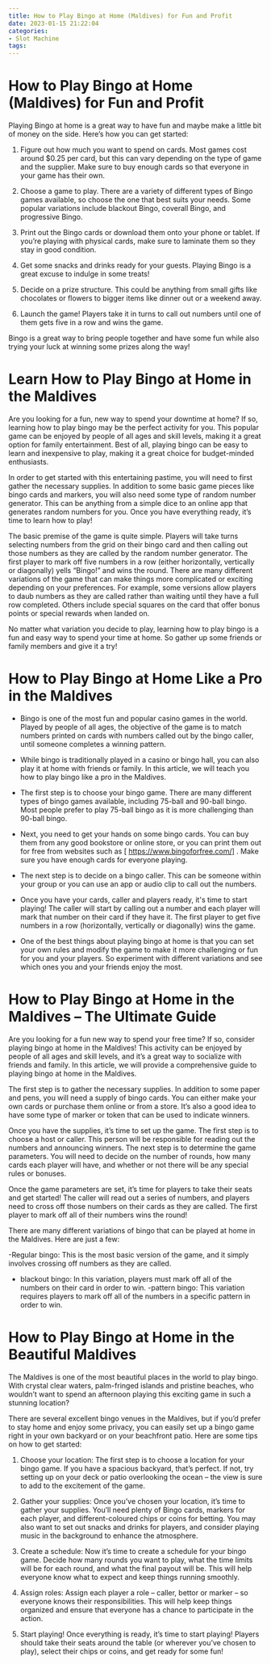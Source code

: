 ```yaml
---
title: How to Play Bingo at Home (Maldives) for Fun and Profit
date: 2023-01-15 21:22:04
categories:
- Slot Machine
tags:
---
```



#  How to Play Bingo at Home (Maldives) for Fun and Profit

Playing Bingo at home is a great way to have fun and maybe make a little bit of money on the side. Here’s how you can get started:

1. Figure out how much you want to spend on cards. Most games cost around $0.25 per card, but this can vary depending on the type of game and the supplier. Make sure to buy enough cards so that everyone in your game has their own.

2. Choose a game to play. There are a variety of different types of Bingo games available, so choose the one that best suits your needs. Some popular variations include blackout Bingo, coverall Bingo, and progressive Bingo.

3. Print out the Bingo cards or download them onto your phone or tablet. If you’re playing with physical cards, make sure to laminate them so they stay in good condition.

4. Get some snacks and drinks ready for your guests. Playing Bingo is a great excuse to indulge in some treats!

5. Decide on a prize structure. This could be anything from small gifts like chocolates or flowers to bigger items like dinner out or a weekend away.

6. Launch the game! Players take it in turns to call out numbers until one of them gets five in a row and wins the game.

Bingo is a great way to bring people together and have some fun while also trying your luck at winning some prizes along the way!

#  Learn How to Play Bingo at Home in the Maldives

Are you looking for a fun, new way to spend your downtime at home? If so, learning how to play bingo may be the perfect activity for you. This popular game can be enjoyed by people of all ages and skill levels, making it a great option for family entertainment. Best of all, playing bingo can be easy to learn and inexpensive to play, making it a great choice for budget-minded enthusiasts.

In order to get started with this entertaining pastime, you will need to first gather the necessary supplies. In addition to some basic game pieces like bingo cards and markers, you will also need some type of random number generator. This can be anything from a simple dice to an online app that generates random numbers for you. Once you have everything ready, it’s time to learn how to play!

The basic premise of the game is quite simple. Players will take turns selecting numbers from the grid on their bingo card and then calling out those numbers as they are called by the random number generator. The first player to mark off five numbers in a row (either horizontally, vertically or diagonally) yells “Bingo!” and wins the round. There are many different variations of the game that can make things more complicated or exciting depending on your preferences. For example, some versions allow players to daub numbers as they are called rather than waiting until they have a full row completed. Others include special squares on the card that offer bonus points or special rewards when landed on.

No matter what variation you decide to play, learning how to play bingo is a fun and easy way to spend your time at home. So gather up some friends or family members and give it a try!

#  How to Play Bingo at Home Like a Pro in the Maldives

- Bingo is one of the most fun and popular casino games in the world. Played by people of all ages, the objective of the game is to match numbers printed on cards with numbers called out by the bingo caller, until someone completes a winning pattern.

- While bingo is traditionally played in a casino or bingo hall, you can also play it at home with friends or family. In this article, we will teach you how to play bingo like a pro in the Maldives.

- The first step is to choose your bingo game. There are many different types of bingo games available, including 75-ball and 90-ball bingo. Most people prefer to play 75-ball bingo as it is more challenging than 90-ball bingo.

- Next, you need to get your hands on some bingo cards. You can buy them from any good bookstore or online store, or you can print them out for free from websites such as [ https://www.bingoforfree.com/] . Make sure you have enough cards for everyone playing.

- The next step is to decide on a bingo caller. This can be someone within your group or you can use an app or audio clip to call out the numbers.

- Once you have your cards, caller and players ready, it's time to start playing! The caller will start by calling out a number and each player will mark that number on their card if they have it. The first player to get five numbers in a row (horizontally, vertically or diagonally) wins the game.

- One of the best things about playing bingo at home is that you can set your own rules and modify the game to make it more challenging or fun for you and your players. So experiment with different variations and see which ones you and your friends enjoy the most.

#  How to Play Bingo at Home in the Maldives – The Ultimate Guide

Are you looking for a fun new way to spend your free time? If so, consider playing bingo at home in the Maldives! This activity can be enjoyed by people of all ages and skill levels, and it’s a great way to socialize with friends and family. In this article, we will provide a comprehensive guide to playing bingo at home in the Maldives.

The first step is to gather the necessary supplies. In addition to some paper and pens, you will need a supply of bingo cards. You can either make your own cards or purchase them online or from a store. It’s also a good idea to have some type of marker or token that can be used to indicate winners.

Once you have the supplies, it’s time to set up the game. The first step is to choose a host or caller. This person will be responsible for reading out the numbers and announcing winners. The next step is to determine the game parameters. You will need to decide on the number of rounds, how many cards each player will have, and whether or not there will be any special rules or bonuses.

Once the game parameters are set, it’s time for players to take their seats and get started! The caller will read out a series of numbers, and players need to cross off those numbers on their cards as they are called. The first player to mark off all of their numbers wins the round!

There are many different variations of bingo that can be played at home in the Maldives. Here are just a few:

-Regular bingo: This is the most basic version of the game, and it simply involves crossing off numbers as they are called.

- blackout bingo: In this variation, players must mark off all of the numbers on their card in order to win.
-pattern bingo: This variation requires players to mark off all of the numbers in a specific pattern in order to win.

#  How to Play Bingo at Home in the Beautiful Maldives

The Maldives is one of the most beautiful places in the world to play bingo. With crystal clear waters, palm-fringed islands and pristine beaches, who wouldn’t want to spend an afternoon playing this exciting game in such a stunning location?

There are several excellent bingo venues in the Maldives, but if you’d prefer to stay home and enjoy some privacy, you can easily set up a bingo game right in your own backyard or on your beachfront patio. Here are some tips on how to get started:

1) Choose your location: The first step is to choose a location for your bingo game. If you have a spacious backyard, that’s perfect. If not, try setting up on your deck or patio overlooking the ocean – the view is sure to add to the excitement of the game.

2) Gather your supplies: Once you’ve chosen your location, it’s time to gather your supplies. You’ll need plenty of Bingo cards, markers for each player, and different-coloured chips or coins for betting. You may also want to set out snacks and drinks for players, and consider playing music in the background to enhance the atmosphere.

3) Create a schedule: Now it’s time to create a schedule for your bingo game. Decide how many rounds you want to play, what the time limits will be for each round, and what the final payout will be. This will help everyone know what to expect and keep things running smoothly.

4) Assign roles: Assign each player a role – caller, bettor or marker – so everyone knows their responsibilities. This will help keep things organized and ensure that everyone has a chance to participate in the action.

5) Start playing! Once everything is ready, it’s time to start playing! Players should take their seats around the table (or wherever you’ve chosen to play), select their chips or coins, and get ready for some fun!